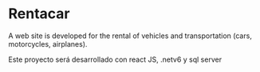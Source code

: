 # Rentacar
A web site is developed for the rental of vehicles and transportation (cars, motorcycles, airplanes).

Este proyecto será desarrollado con react JS, .netv6 y sql server
